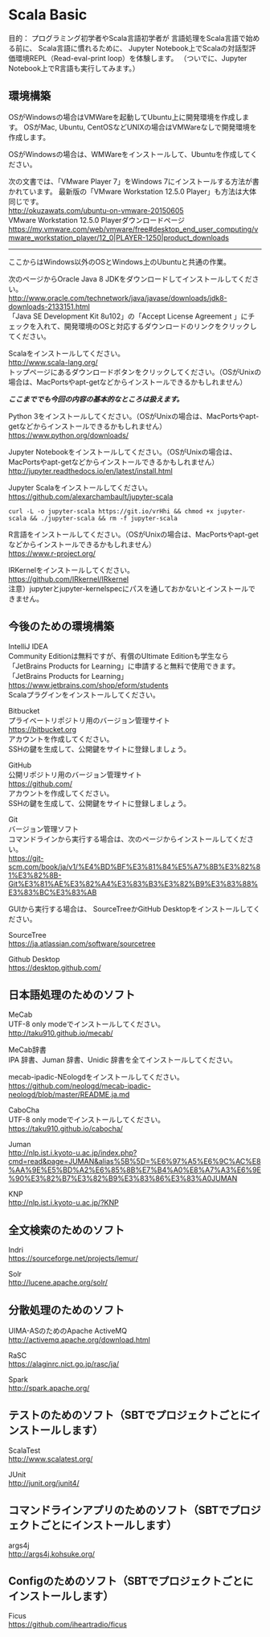 # Scala Basic
目的：
プログラミング初学者やScala言語初学者が
言語処理をScala言語で始める前に、
Scala言語に慣れるために、
Jupyter Notebook上でScalaの対話型評価環境REPL（Read-eval-print loop）を体験します。
（ついでに、Jupyter Notebook上でR言語も実行してみます。）

## 環境構築
OSがWindowsの場合はVMWareを起動してUbuntu上に開発環境を作成します。
OSがMac, Ubuntu, CentOSなどUNIXの場合はVMWareなしで開発環境を作成します。

OSがWindowsの場合は、WMWareをインストールして、Ubuntuを作成してください。

次の文書では、「VMware Player 7」をWindows 7にインストールする方法が書かれています。
最新版の「VMware Workstation 12.5.0 Player」も方法は大体同じです。  
http://okuzawats.com/ubuntu-on-vmware-20150605  
VMware Workstation 12.5.0 Playerダウンロードページ  
https://my.vmware.com/web/vmware/free#desktop_end_user_computing/vmware_workstation_player/12_0|PLAYER-1250|product_downloads

---
ここからはWindows以外のOSとWindows上のUbuntuと共通の作業。

次のページからOracle Java 8 JDKをダウンロードしてインストールしてください。  
http://www.oracle.com/technetwork/java/javase/downloads/jdk8-downloads-2133151.html  
「Java SE Development Kit 8u102」の「Accept License Agreement 」にチェックを入れて、開発環境のOSと対応するダウンロードのリンクをクリックしてください。

Scalaをインストールしてください。  
http://www.scala-lang.org/  
トップページにあるダウンロードボタンをクリックしてください。（OSがUnixの場合は、MacPortsやapt-getなどからインストールできるかもしれません）

***ここまででも今回の内容の基本的なところは扱えます。***

Python 3をインストールしてください。（OSがUnixの場合は、MacPortsやapt-getなどからインストールできるかもしれません）  
https://www.python.org/downloads/  

Jupyter Notebookをインストールしてください。（OSがUnixの場合は、MacPortsやapt-getなどからインストールできるかもしれません）  
http://jupyter.readthedocs.io/en/latest/install.html

Jupyter Scalaをインストールしてください。  
https://github.com/alexarchambault/jupyter-scala  
```
curl -L -o jupyter-scala https://git.io/vrHhi && chmod +x jupyter-scala && ./jupyter-scala && rm -f jupyter-scala
```

R言語をインストールしてください。（OSがUnixの場合は、MacPortsやapt-getなどからインストールできるかもしれません）  
https://www.r-project.org/

IRKernelをインストールしてください。  
https://github.com/IRkernel/IRkernel  
注意）jupyterとjupyter-kernelspecにパスを通しておかないとインストールできません。

## 今後のための環境構築
IntelliJ IDEA  
Community Editionは無料ですが、有償のUltimate Editionも学生なら「JetBrains Products for Learning」に申請すると無料で使用できます。  
「JetBrains Products for Learning」  
https://www.jetbrains.com/shop/eform/students  
Scalaプラグインをインストールしてください。

Bitbucket  
プライベートリポジトリ用のバージョン管理サイト  
https://bitbucket.org  
アカウントを作成してください。  
SSHの鍵を生成して、公開鍵をサイトに登録しましょう。

GitHub  
公開リポジトリ用のバージョン管理サイト  
https://github.com/  
アカウントを作成してください。  
SSHの鍵を生成して、公開鍵をサイトに登録しましょう。

Git  
バージョン管理ソフト  
コマンドラインから実行する場合は、次のページからインストールしてください。  
https://git-scm.com/book/ja/v1/%E4%BD%BF%E3%81%84%E5%A7%8B%E3%82%81%E3%82%8B-Git%E3%81%AE%E3%82%A4%E3%83%B3%E3%82%B9%E3%83%88%E3%83%BC%E3%83%AB

GUIから実行する場合は、
SourceTreeかGitHub Desktopをインストールしてください。

SourceTree  
https://ja.atlassian.com/software/sourcetree  

Github Desktop  
https://desktop.github.com/

## 日本語処理のためのソフト
MeCab  
UTF-8 only modeでインストールしてください。  
http://taku910.github.io/mecab/

MeCab辞書  
IPA 辞書、Juman 辞書、Unidic 辞書を全てインストールしてください。

mecab-ipadic-NEologdをインストールしてください。  
https://github.com/neologd/mecab-ipadic-neologd/blob/master/README.ja.md

CaboCha  
UTF-8 only modeでインストールしてください。  
https://taku910.github.io/cabocha/

Juman  
http://nlp.ist.i.kyoto-u.ac.jp/index.php?cmd=read&page=JUMAN&alias%5B%5D=%E6%97%A5%E6%9C%AC%E8%AA%9E%E5%BD%A2%E6%85%8B%E7%B4%A0%E8%A7%A3%E6%9E%90%E3%82%B7%E3%82%B9%E3%83%86%E3%83%A0JUMAN

KNP  
http://nlp.ist.i.kyoto-u.ac.jp/?KNP

## 全文検索のためのソフト
Indri  
https://sourceforge.net/projects/lemur/

Solr  
http://lucene.apache.org/solr/

## 分散処理のためのソフト
UIMA-ASのためのApache ActiveMQ  
http://activemq.apache.org/download.html

RaSC  
https://alaginrc.nict.go.jp/rasc/ja/

Spark  
http://spark.apache.org/

## テストのためのソフト（SBTでプロジェクトごとにインストールします）
ScalaTest  
http://www.scalatest.org/

JUnit  
http://junit.org/junit4/

## コマンドラインアプリのためのソフト（SBTでプロジェクトごとにインストールします）
args4j  
http://args4j.kohsuke.org/

## Configのためのソフト（SBTでプロジェクトごとにインストールします）
Ficus  
https://github.com/iheartradio/ficus
